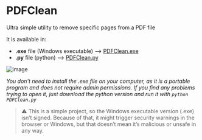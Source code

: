 # PDFClean
Ultra simple utility to remove specific pages from a PDF file

It is available in:
- **.exe** file (Windows executable) --> [PDFClean.exe](PDFClean.exe)
- **.py** file (python) --> [PDFClean.py](PDFClean.py)

![image](https://github.com/user-attachments/assets/d235a297-5cab-45d4-b6df-08849e8576e6)

_You don't need to install the .exe file on your computer, as it is a portable program and does not require admin permissions. If you find any problems trying to open it, just download the python version and run it with `python PDFClean.py`_
>⚠️ This is a simple project, so the Windows executable version (.exe) isn’t signed. Because of that, it might trigger security warnings in the browser or Windows, but that doesn’t mean it’s malicious or unsafe in any way.
